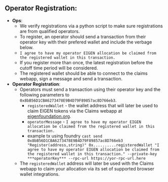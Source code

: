 ## Operator Registration:

-   **Ops**: 
    - We verify registrations via a python script to make sure registrations are from qualified operators.
    - To register, an operator should send a transaction from their operator key with their prefered wallet and include the verbage below.
    - `I agree to have my operator EIGEN allocation be claimed from the registered wallet in this transaction.`
    - If you register more than once, the latest registration before the cutoff time period will be considered.
    - The registered wallet should be able to connect to the claims webapp, sign a message and send a transaction.
-   **Operator Registration**: 
    - Operators must send a transaction using their operator key and the following parameters to `0x8bB56D1CBA6273478E9B4D79F89857ac8D766eb3`.
        - `registeredWallet` - the wallet address that will later be used to claim EIGEN tokens via the Claims webapp at [eigenfoundation.org](https://eigenfoundation.org/).
        - `operatorMessage` - `I agree to have my operator EIGEN allocation be claimed from the registered wallet in this transaction.`
        - example tx using foundry `cast send 0x8bB56D1CBA6273478E9B4D79F89857ac8D766eb3 "Register(address,string)" 0x..........registeredWallet "I agree to have my operator EIGEN allocation be claimed from the registered wallet in this transaction." --private-key ***operatorKey*** --rpc-url https://yor-rpc-url.here`
    - The `registeredWallet` address will later be used with the Claims webapp to claim your allocation via its set of supported browser wallet integrations.
